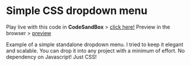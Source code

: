# Simple CSS dropdown menu

Play live with this code in **CodeSandBox** > [click here!](https://codesandbox.io/s/github/davidvandenbor/simple-css-dropdown)
Preview in the browser > [preview](https://htmlpreview.github.io/?https://github.com/davidvandenbor/simple-css-dropdown/blob/master/index.html)

Example of a simple standalone dropdown menu. I tried to keep it elegant and scalable. You can drop it into any project with a minimum of effort. No dependency on Javascript! Just CSS!
